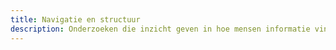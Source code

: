 ```yaml
---
title: Navigatie en structuur
description: Onderzoeken die inzicht geven in hoe mensen informatie vinden, ordenen en begrijpen.
---
```

